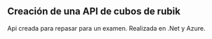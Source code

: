 <h2>Creación de una API de cubos de rubik</h2>
Api creada para repasar para un examen. Realizada en .Net y Azure.
